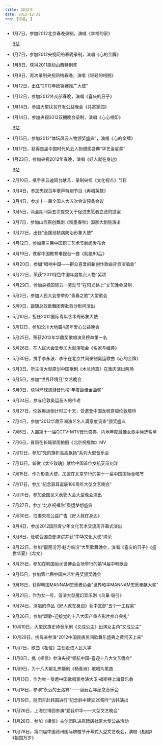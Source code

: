 ```yaml
---
title: 2012年
date: 2012-12-31
tag: [谭晶, ]
---
```


- 1月7日，参加2012北京春晚录制，演唱《幸福的家》

    [B站](https://www.bilibili.com/video/av21097413/?p=36)

- 1月7日，参加2012央视网络春晚录制，演唱《心的金牌》

- 1月8日，获得2011感动山西特别奖

- 1月9日，再次录制央视网络春晚，演唱《轻轻的相拥》

<!-- more -->

- 1月12日，出任“2012年欧锦赛推广大使”

- 1月12日，参加2012外交部春晚，演唱《喜庆的日子》

- 1月14日，参加大型扶贫开发公益晚会《共富家园》

- 1月14日，参加央视2012双拥晚会录制，演唱《心心相印》

    [B站](https://www.bilibili.com/video/av21097413/?p=37)

- 1月15日，参加2012“体坛风云人物颁奖盛典”，演唱《心的金牌》

- 1月17日，获得首届中国时代风云人物颁奖盛典“华艺金星奖”

- 1月23日，参加央视2012年春晚，演唱《好人就在身边》

    [B站](https://www.bilibili.com/video/av21097413/?p=38)

- 2月10日，携手李云迪同台献艺，录制央视《文化视点》节目

- 3月4日，参加央视百年歌声特别节目《再唱英雄》

- 3月4日，参加十一届全国人大五次会议预备会议

- 3月5日，两会期间第五次提交关于促进志愿者立法的提案

- 3月7日，参加山西原创舞剧《粉墨春秋》国家大剧院演出

- 3月22日，出任“全国结核病防治形象大使”

- 4月12日，参加第三届中国职工艺术节新闻发布会

- 4月19日，做客中国教育电视台一套《助跑80后》

- 4月20日，参加“唱响中国——群众喜爱的新创作歌曲背景演唱会”

- 4月22日，荣获“2011绿色中国年度焦点人物”奖项

- 4月29日，参加央视国际五一劳动节“在阳光路上”文艺晚会录制

- 5月2日，参加人民大会堂举办“青春之歌”大型歌会

- 5月9日，跟随总政歌舞团奔赴西沙慰问演出

- 5月10日，担任2012国际青年艺术周形象大使

- 5月12日，参加汶川大地震4周年爱心公益晚会

- 5月25日，荣获2012年华鼎奖歌唱演员榜单第一名

- 5月26日，在人民大会堂参加大型演唱会《名家与经典》

- 5月30日，携手李永波、李宁在北京共同录制奥运歌曲《心的金牌》

- 6月3日，所主演大型原创中国歌剧《木兰诗篇》在重庆演出两场

- 6月5日，参加“世界环境日”文艺晚会

- 6月9日，获得环球旅游音乐榜“年度最佳金曲奖”

- 6月24日，参与伦敦奥运圣火的传递

- 6月27日，伦敦奥运倒计时三十天，受邀登中国龙帆穿越伦敦塔桥

- 7月4日，参加“2012华鼎亚洲演艺名人满意度调查”颁奖盛典

- 7月6日，入围第十一届CCTV-MTV音乐盛典，内地年度最佳女歌手候选名单

- 7月6日，冒雨在长城冒雨拍摄《北京祝福你》MV

- 7月12日，参加“党的旗帜高高飘扬”系列大型音乐会

- 7月13日，新歌《太空玫瑰》献给中国首位女航天员刘洋

- 7月15日，作为形象大使，加盟在北京举行的第十一届中国国际合唱节

- 7月17日，参加“纪念聂耳诞辰100周年大型文艺晚会”

- 7月20日，参加全国见义表彰大会大型晚会演出

- 7月27日，参加“北京祝福你”奥运梦想盛典

- 7月30日，拍摄央视公益广告《好人就在身边》

- 8月4日，参加2012国际青少年文化艺术交流周开幕式演出

- 8月8日，赴联合国总部演讲并获“中华文化大使”殊荣

- 8月22日，参加“靓丽汾河·魅力临汾”大型歌舞晚会，演唱《喜庆的日子》《盛世华夏》《龙文》

- 8月25日，参加在韩国丽水世博会会场举行的第14届中韩歌会

- 9月15日，参加第七届中国曲艺牡丹奖颁奖晚会

- 9月16日，获得韩国MANNAM志愿者协会“世界和平MANNAM志愿奉献大奖”

- 9月21日，作为女一号，首演大型魔幻音乐剧《鸟巢·吸引》

- 9月24日，演唱的作品《好人就在身边》获中宣部“五个一工程奖”

- 9月26日，参加“颂歌-迎接党的十八大国产重点影片推介典礼”

- 10月10日，大型民族史诗音乐剧《文成公主》出演女主角“文成公主”

- 10月29日，携母亲参演“2012中国民族民间歌舞乐盛典之黄河天上来”

- 11月7日，歌曲《相信》主创走进人民大学

- 11月8日，携《相信》参演央视“领航中国-喜迎十八大文艺晚会”

- 11月9日，为十八大献礼热播剧《杨善洲》献唱片尾曲

- 11月13日，作为唯一受邀中国歌唱家参演大卫·福斯特上海音乐会

- 11月18日，参演“永远的王洛宾”——诞辰百年纪念音乐会

- 11月19日，随团奔赴韩国进行“纪念韩中建交20周年”访韩演出

- 11月26日，上海世博园参演“爱我中华——大型文艺晚会”

- 11月28日，参加《相信》主创团队进高碑店社区大型公益活动

- 11月28日，第四届中国赣州国际脐橙节开幕式大型文艺晚会，演唱《相信》《祖国万岁》

